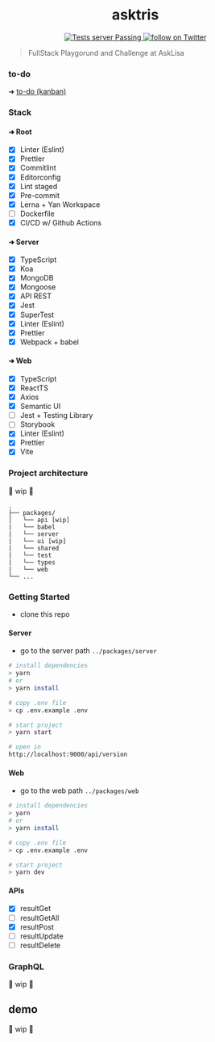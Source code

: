 <h1 align="center">
    asktris
</h1>

<p align="center">
   <a href="https://github.com/biantris/asktris/actions">
      <img alt="Tests server Passing" src="https://github.com/biantris/asktris/actions/workflows/test-server.yml/badge.svg" />
    </a>
    <a href="https://twitter.com/intent/follow?screen_name=biantris_">
        <img src="https://img.shields.io/twitter/follow/biantris_?style=social&logo=twitter"
        alt="follow on Twitter">
    </a>
</p>

> FullStack Playgorund and Challenge at AskLisa

### to-do
➜ [to-do (kanban) ](https://github.com/users/biantris/projects/3/views/1)

### Stack

#### ➜ Root
- [x] Linter (Eslint)
- [x] Prettier
- [x] Commitlint
- [x] Editorconfig
- [x] Lint staged
- [x] Pre-commit
- [x] Lerna + Yan Workspace
- [ ] Dockerfile
- [x] CI/CD w/ Github Actions

#### ➜ Server

- [x] TypeScript
- [x] Koa
- [x] MongoDB
- [x] Mongoose
- [x] API REST
- [x] Jest
- [x] SuperTest
- [x] Linter (Eslint)
- [x] Prettier
- [x] Webpack + babel

#### ➜ Web
- [x] TypeScript
- [x] ReactTS
- [x] Axios
- [x] Semantic UI
- [ ] Jest + Testing Library
- [ ] Storybook
- [x] Linter (Eslint)
- [x] Prettier
- [x] Vite

### Project architecture
🚧 wip 🚧

```
.
├── packages/
│   └── api [wip]
|   └── babel
|   └── server
|   └── ui [wip]
|   └── shared
|   └── test
|   └── types
|   └── web
└── ...
```

### Getting Started
- clone this repo

#### Server
- go to the server path `../packages/server`

```sh
# install dependencies
> yarn
# or
> yarn install

# copy .env file
> cp .env.example .env

# start project
> yarn start

# open in
http://localhost:9000/api/version
```
#### Web
- go to the web path `../packages/web`

```sh
# install dependencies
> yarn
# or
> yarn install

# copy .env file
> cp .env.example .env

# start project
> yarn dev
```

#### APIs
- [x] resultGet
- [ ] resultGetAll
- [x] resultPost
- [ ] resultUpdate
- [ ] resultDelete

### GraphQL
🚧 wip 🚧

## demo
🚧 wip 🚧
